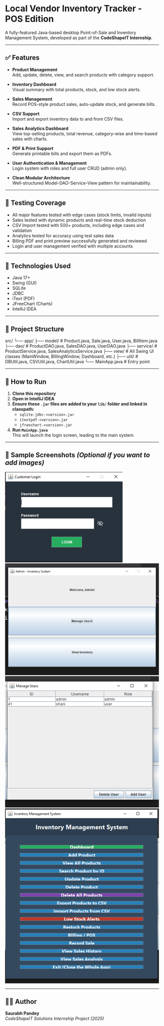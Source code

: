 # Local Vendor Inventory Tracker - POS Edition

A fully-featured Java-based desktop Point-of-Sale and Inventory Management System, developed as part of the **CodeShapeIT Internship**.

---

## ✅ Features

- **Product Management**  
  Add, update, delete, view, and search products with category support.

- **Inventory Dashboard**  
  Visual summary with total products, stock, and low stock alerts.

- **Sales Management**  
  Record POS-style product sales, auto-update stock, and generate bills.

- **CSV Support**  
  Import and export inventory data to and from CSV files.

- **Sales Analytics Dashboard**  
  View top-selling products, total revenue, category-wise and time-based sales with charts.

- **PDF & Print Support**  
  Generate printable bills and export them as PDFs.

- **User Authentication & Management**  
  Login system with roles and full user CRUD (admin only).

- **Clean Modular Architecture**  
  Well-structured Model-DAO-Service-View pattern for maintainability.

---

## 🧪 Testing Coverage

- All major features tested with edge cases (stock limits, invalid inputs)
- Sales tested with dynamic products and real-time stock deduction
- CSV Import tested with 500+ products, including edge cases and validation
- Analytics tested for accuracy using test sales data
- Billing PDF and print preview successfully generated and reviewed
- Login and user management verified with multiple accounts

---

## 🧱 Technologies Used

- Java 17+
- Swing (GUI)
- SQLite
- JDBC
- iText (PDF)
- JFreeChart (Charts)
- IntelliJ IDEA

---

## 📂 Project Structure

src/
└── app/
├── model/ # Product.java, Sale.java, User.java, BillItem.java
├── dao/ # ProductDAO.java, SalesDAO.java, UserDAO.java
├── service/ # ProductService.java, SalesAnalyticsService.java
├── view/ # All Swing UI classes (MainWindow, BillingWindow, Dashboard, etc.)
├── util/ # DBUtil.java, CSVUtil.java, ChartUtil.java
└── MainApp.java # Entry point


---

## 🚀 How to Run

1. **Clone this repository**
2. **Open in IntelliJ IDEA**
3. **Ensure these `.jar` files are added to your `lib/` folder and linked in classpath:**
    - `sqlite-jdbc-<version>.jar`
    - `itextpdf-<version>.jar`
    - `jfreechart-<version>.jar`
4. **Run `MainApp.java`**  
   This will launch the login screen, leading to the main system.

---

## 📸 Sample Screenshots *(Optional if you want to add images)*

![img_4.png](img_4.png)
![img_1.png](img_1.png)
![img_2.png](img_2.png)
![img_3.png](img_3.png)

---

## 👨‍💻 Author

**Saurabh Pandey**  
*CodeShapeIT Solutions Internship Project (2025)*
